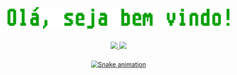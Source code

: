 <div align="center">
 <img src="https://github.com/Victor001021/Victor001021/raw/main/c906158bf3f934f10176ae38f895afda.png"
</div>
<br>
<br>
<div align="center" style="display:inline_block;padding:10px;margin:auto">
<a href="https://github.com/Victor001021">
<img  height="137px" src="https://github-readme-stats.vercel.app/api/top-langs/?username=Victor001021&layout=compact&langs_count=7&theme=dark&count_private=true&bg_color=000000&border_color=00a000&icon_color=00a000&title_color=00a000&text_color=00a000&hide_border=true"/>
<img  height="137px" src="https://github-readme-stats.vercel.app/api?username=Victor001021&show_icons=true&theme=dark&include_all_commits=true&count_private=true&bg_color=000000&border_color=00a000&icon_color=00a000&title_color=00a000&text_color=00a000&hide_border=true"/>
</div>
 
<div align="center">
 
 ![Snake animation](https://github.com/Victor001021/Victor001021/blob/output/github-contribution-grid-snake.svg)
 
</div>

<!--
**Victor001021/Victor001021** is a ✨ _special_ ✨ repository because its `README.md` (this file) appears on your GitHub profile.

Here are some ideas to get you started:

- 🔭 I’m currently working on ...
- 🌱 I’m currently learning ...
- 👯 I’m looking to collaborate on ...
- 🤔 I’m looking for help with ...
- 💬 Ask me about ...
- 📫 How to reach me: ...
- 😄 Pronouns: ...
- ⚡ Fun fact: ...
-->
